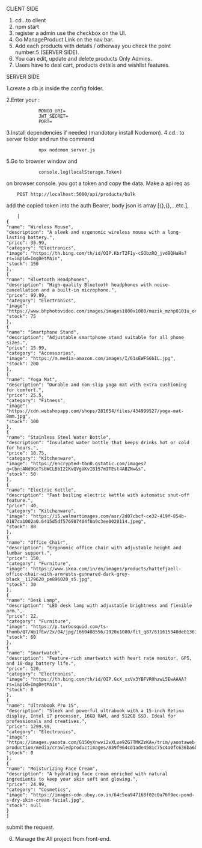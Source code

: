 CLIENT SIDE
1.  cd...to client
2.  npm start
3.  register a admin use the checkbox on the UI.
4. Go ManageProduct Link on the nav bar.
5. Add each products with details / otherway you check the point number:5 (SERVER SIDE).
6. You can edit, update and delete products Only Admins.
7. Users have to deal cart, products details and wishlist features.


SERVER SIDE

1.create a db.js inside the config folder.

2.Enter your :

                MONGO_URI=
                JWT_SECRET= 
                PORT=
                
3.Install dependencies if needed (mandotory install Nodemon).
4.cd.. to server folder and run the command

                npx nodemon server.js    
                
5.Go to browser window and

                console.log(localStorage.Token)
                
   on browser console. you got a token and copy the data.
  Make a api req as
  
        POST http://localhost:5000/api/products/bulk
        
add the copied token into the auth Bearer,
body json is array [{},{},...etc.],

        [
    {
    "name": "Wireless Mouse",
    "description": "A sleek and ergonomic wireless mouse with a long-lasting battery.",
    "price": 35.99,
    "category": "Electronics",
    "image": "https://th.bing.com/th/id/OIP.KbrT2F1y-cSObzRQ_jvd9QHaHa?rs=1&pid=ImgDetMain",
    "stock": 150
    },
    {
    "name": "Bluetooth Headphones",
    "description": "High-quality Bluetooth headphones with noise-cancellation and a built-in microphone.",
    "price": 99.99,
    "category": "Electronics",
    "image": "https://www.bhphotovideo.com/images/images1000x1000/muzik_mzhp0101u_one_wireless_bluetooth_headphones_1291815.jpg",
    "stock": 75
    },
    {
    "name": "Smartphone Stand",
    "description": "Adjustable smartphone stand suitable for all phone sizes.",
    "price": 15.99,
    "category": "Accessories",
    "image": "https://m.media-amazon.com/images/I/61sEWFS6bIL.jpg",
    "stock": 200
    },
    {
    "name": "Yoga Mat",
    "description": "Durable and non-slip yoga mat with extra cushioning for comfort.",
    "price": 25.5,
    "category": "Fitness",
    "image": "https://cdn.webshopapp.com/shops/281654/files/434999527/yoga-mat-8mm.jpg",
    "stock": 100
    },
    {
    "name": "Stainless Steel Water Bottle",
    "description": "Insulated water bottle that keeps drinks hot or cold for hours.",
    "price": 18.75,
    "category": "Kitchenware",
    "image": "https://encrypted-tbn0.gstatic.com/images?q=tbn:ANd9GcTsbWCLBbI2IKvQVgVKvIB157mITEst4ABZNw&s",
    "stock": 50
    },
    {
    "name": "Electric Kettle",
    "description": "Fast boiling electric kettle with automatic shut-off feature.",
    "price": 40,
    "category": "Kitchenware",
    "image": "https://i5.walmartimages.com/asr/2d07cbcf-ce32-419f-854b-0187ca1002a0.6415d5df576987404f0a9c3ee0020114.jpeg",
    "stock": 80
    },
    {
    "name": "Office Chair",
    "description": "Ergonomic office chair with adjustable height and lumbar support.",
    "price": 150,
    "category": "Furniture",
    "image": "https://www.ikea.com/in/en/images/products/hattefjaell-office-chair-with-armrests-gunnared-dark-grey-black__1179620_pe896020_s5.jpg",
    "stock": 30
    },
    {
    "name": "Desk Lamp",
    "description": "LED desk lamp with adjustable brightness and flexible arm.",
    "price": 22,
    "category": "Furniture",
    "image": "https://p.turbosquid.com/ts-thumb/Q7/Wp1fEw/2x/04/jpg/1660408556/1920x1080/fit_q87/611615340deb1361e10272abf30a72266a86a842/04.jpg",
    "stock": 60
    },
    {
    "name": "Smartwatch",
    "description": "Feature-rich smartwatch with heart rate monitor, GPS, and 10-day battery life.",
    "price": 120,
    "category": "Electronics",
    "image": "https://th.bing.com/th/id/OIP.GcX_xxVx3YBFVR0hzwL5EwAAAA?rs=1&pid=ImgDetMain",
    "stock": 0
    },
    {
    "name": "Ultrabook Pro 15",
    "description": "Sleek and powerful ultrabook with a 15-inch Retina display, Intel i7 processor, 16GB RAM, and 512GB SSD. Ideal for professionals and creatives.",
    "price": 1299.99,
    "category": "Electronics",
    "image": "https://images.yaoota.com/G150yXnwvi2vXLue9ZG7TMKZzKA=/trim/yaootaweb-production/media/crawledproductimages/839f964cd1ade4581c75c4a0fc636ba6b53c9a54.jpg",
    "stock": 0
    },
    {
    "name": "Moisturizing Face Cream",
    "description": "A hydrating face cream enriched with natural ingredients to keep your skin soft and glowing.",
    "price": 24.99,
    "category": "Cosmetics",
    "image": "https://images-cdn.ubuy.co.in/64c5ea947168f02c0a76f9ec-pond-s-dry-skin-cream-facial.jpg",
    "stock": null
    }
    ]
submit the request.

6. Manage the All project from front-end.

